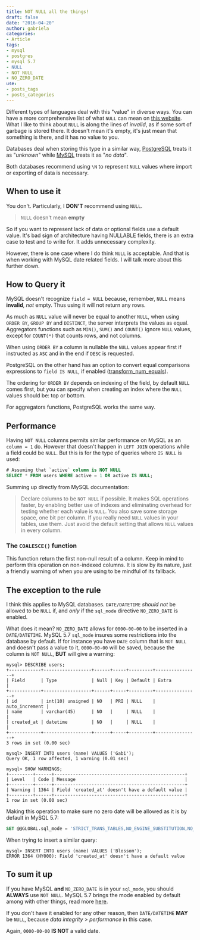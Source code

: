 ```yaml
---
title: NOT NULL all the things!
draft: false
date: "2016-04-20"
author: gabriela
categories:
- Article
tags:
- mysql
- postgres
- mysql 5.7
- NULL
- NOT NULL
- NO_ZERO_DATE
use:
- posts_tags
- posts_categories
---
```


Different types of languages deal with this "value" in diverse ways. You can have a more comprehensive list of what `NULL` can mean on [this website](http://c2.com/cgi/wiki?WhatIsNull). What I like to think about `NULL` is along the lines of _invalid_, as if some sort of garbage is stored there. It doesn't mean it's empty, it's just mean that something is there, and it has no value to you.

Databases deal when storing this type in a similar way, [PostgreSQL](http://www.postgresql.org/docs/9.5/static/functions-comparison.html) treats it as "_unknown_" while [MySQL](http://dev.mysql.com/doc/refman/5.7/en/null-values.html) treats it as "_no data_".

Both databases recommend using `\N` to represent `NULL` values where import or exporting of data is necessary.

## When to use it

You don't. Particularly, I **DON'T** recommend using `NULL`.

> `NULL` doesn't mean **empty**

 So if you want to represent lack of data or optional fields use a default value. It's bad sign of architecture having NULLABLE fields, there is an extra case to test and to write for. It adds unnecessary complexity.

 However, there is one case where I do think `NULL` is acceptable. And that is when working with MySQL date related fields. I will talk more about this further down.

## How to Query it

MySQL doesn't recognize `field = NULL` because, remember, `NULL` means **invalid**, _not_ empty. Thus using it will not return any rows.

As much as `NULL` value will never be equal to another `NULL`, when using `ORDER BY`, `GROUP BY` and `DISTINCT`, the server interprets the values as equal. Aggregators functions such as `MIN()`, `SUM()` and `COUNT()` ignore `NULL` values, except for `COUNT(*)` that counts rows, and not columns.

When using `ORDER BY` a column is nullable the `NULL` values appear first if instructed as `ASC` and in the end if `DESC` is requested.

PostgreSQL on the other hand has an option to convert equal comparisons expressions to `field IS NULL`, if enabled ([transform_num_equals](http://www.postgresql.org/docs/9.5/static/runtime-config-compatible.html#GUC-TRANSFORM-NULL-EQUALS)).

The ordering for `ORDER BY` depends on indexing of the field, by default `NULL` comes first, but you can specify when creating an index where the `NULL` values should be: top or bottom.

For aggregators functions, PostgreSQL works the same way.

## Performance

Having `NOT NULL` columns permits similar performance on MySQL as an `column = 1` do. However that doesn't happen in `LEFT JOIN` operations while a field could be `NULL`. But this is for the type of queries where `IS NULL` is used:

```sql
# Assuming that `active` column is NOT NULL
SELECT * FROM users WHERE active = 1 OR active IS NULL;
```

Summing up directly from MySQL documentation:

> Declare columns to be `NOT NULL` if possible. It makes SQL operations faster, by enabling better use of indexes and eliminating overhead for testing whether each value is `NULL`. You also save some storage space, one bit per column. If you really need `NULL` values in your tables, use them. Just avoid the default setting that allows `NULL` values in every column.

### The `COALESCE()` function

This function return the first non-null result of a column. Keep in mind to perform this operation on non-indexed columns. It is slow by its nature, just a friendly warning of when you are using to be mindful of its fallback.

## The exception to the rule

I think this applies to MySQL databases. `DATE/DATETIME` _should not_ be allowed to be `NULL` if, and _only_ if the `sql_mode` directive `NO_ZERO_DATE` is enabled.

What does it mean? `NO_ZERO_DATE` allows for `0000-00-00` to be inserted in a `DATE/DATETIME`. MySQL 5.7 `sql_mode` insures some restrictions into the database by default. If for instance you have `DATE` column that is `NOT NULL` and doesn't pass a value to it, `0000-00-00` will be saved, because the column is `NOT NULL`, **BUT** will give a warning:

```
mysql> DESCRIBE users;
+------------+------------------+------+-----+---------+----------------+
| Field      | Type             | Null | Key | Default | Extra          |
+------------+------------------+------+-----+---------+----------------+
| id         | int(10) unsigned | NO   | PRI | NULL    | auto_increment |
| name       | varchar(45)      | NO   |     | NULL    |                |
| created_at | datetime         | NO   |     | NULL    |                |
+------------+------------------+------+-----+---------+----------------+
3 rows in set (0.00 sec)

mysql> INSERT INTO users (name) VALUES ('Gabi');
Query OK, 1 row affected, 1 warning (0.01 sec)

mysql> SHOW WARNINGS;
+---------+------+-------------------------------------------------+
| Level   | Code | Message                                         |
+---------+------+-------------------------------------------------+
| Warning | 1364 | Field 'created_at' doesn't have a default value |
+---------+------+-------------------------------------------------+
1 row in set (0.00 sec)
```

Making this operation to make sure no zero date will be allowed as it is by default in MySQL 5.7:

```sql
SET @@GLOBAL.sql_mode = 'STRICT_TRANS_TABLES,NO_ENGINE_SUBSTITUTION,NO_ZERO_DATE';
```

When trying to insert a similar query:

```
mysql> INSERT INTO users (name) VALUES ('Blossom');
ERROR 1364 (HY000): Field 'created_at' doesn't have a default value
```

## To sum it up

If you have MySQL **and** `NO_ZERO_DATE` is in your `sql_mode`, you should **ALWAYS** use `NOT NULL`. MySQL 5.7 brings the mode enabled by default among with other things, read more [here](http://gabriela.io/blog/2016/03/03/group-by-are-you-sure-you-know-it/).

If you don't have it enabled for any other reason, then `DATE/DATETIME` **MAY** be `NULL`, because _data integrity_ > _performance_ in this case.

Again, `0000-00-00` **IS NOT** a valid date.